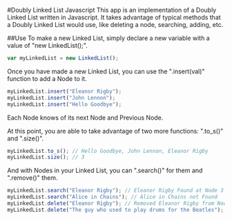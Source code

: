 #Doubly Linked List Javascript
This app is an implementation of a Doubly Linked List written in Javascript. It takes advantage of typical methods that a Doubly Linked List would use, like deleting a node, searching, adding, etc.

##Use
To make a new Linked List, simply declare a new variable with a value of "new LinkedList();".

```javascript
var myLinkedList = new LinkedList();
```
Once you have made a new Linked List, you can use the ".insert(val)" function to add a Node to it.

```javascript
myLinkedList.insert("Eleanor Rigby");
myLinkedList.insert("John Lennon");
myLinkedList.insert("Hello Goodbye");
```
Each Node knows of its next Node and Previous Node.

At this point, you are able to take advantage of two more functions: ".to_s()" and ".size()".

```javascript
myLinkedList.to_s(); // Hello Goodbye, John Lennon, Eleanor Rigby
myLinkedList.size(); // 3
```
And with Nodes in your Linked List, you can ".search()" for them and ".remove()" them.

```javascript
myLinkedList.search("Eleanor Rigby"); // Eleanor Rigby Found at Node 3
myLinkedList.search("Alice in Chains"); // Alice in Chains not Found
myLinkedList.delete("Eleanor Rigby"); // Removed Eleanor Rigby from Node 3
myLinkedList.delete("The guy who used to play drums for the Beatles"); The guy who used to play drums for the Beatles was not deleted: Node not found.
```
